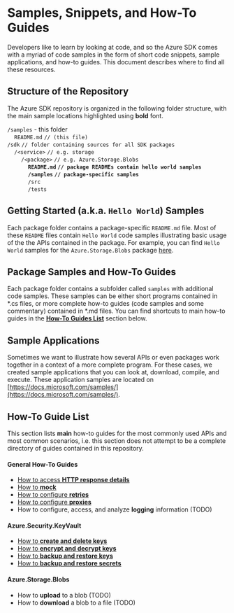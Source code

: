# Samples, Snippets, and How-To Guides

Developers like to learn by looking at code, and so the Azure SDK comes with a myriad of code samples in the form of short code snippets, sample applications, and how-to guides. This document describes where to find all these resources.

## Structure of the Repository
The Azure SDK repository is organized in the following folder structure, with the main sample locations highlighted using **bold** font.

`/samples` - this folder<br>
&nbsp;&nbsp;&nbsp;&nbsp;`README.md` ```// (this file)```<br>
`/sdk` ```// folder containing sources for all SDK packages```<br>
&nbsp;&nbsp;&nbsp;&nbsp;`/<service>` ```// e.g. storage```<br>
&nbsp;&nbsp;&nbsp;&nbsp;&nbsp;&nbsp;&nbsp;&nbsp;`/<package>` ```// e.g. Azure.Storage.Blobs```<br>
&nbsp;&nbsp;&nbsp;&nbsp;&nbsp;&nbsp;&nbsp;&nbsp;&nbsp;&nbsp;&nbsp;&nbsp;**`README.md` ```// package READMEs contain hello world samples```**<br>
&nbsp;&nbsp;&nbsp;&nbsp;&nbsp;&nbsp;&nbsp;&nbsp;&nbsp;&nbsp;&nbsp;&nbsp;**`/samples` ```// package-specific samples```**<br>
&nbsp;&nbsp;&nbsp;&nbsp;&nbsp;&nbsp;&nbsp;&nbsp;&nbsp;&nbsp;&nbsp;&nbsp;`/src`<br>
&nbsp;&nbsp;&nbsp;&nbsp;&nbsp;&nbsp;&nbsp;&nbsp;&nbsp;&nbsp;&nbsp;&nbsp;`/tests`<br>

##  Getting Started (a.k.a. `Hello World`) Samples
Each package folder contains a package-specific `README.md` file. Most of these `README` files contain `Hello World` code samples illustrating basic usage of the the APIs contained in the package. For example, you can find `Hello World` samples for the `Azure.Storage.Blobs` package [here](https://github.com/Azure/azure-sdk-for-net/blob/master/sdk/storage/Azure.Storage.Blobs/README.md#examples).

## Package Samples and How-To Guides
Each package folder contains a subfolder called `samples` with additional code samples. These samples can be either short programs contained in *.cs files, or more complete how-to guides (code samples and some commentary) contained in *.md files. You can find shortcuts to main how-to guides in the [**How-To Guides List**](#how-to-guide-list) section below.

## Sample Applications
Sometimes we want to illustrate how several APIs or even packages work together in a context of a more complete program. For these cases, we created sample applications that you can look at, download, compile, and execute. These application samples are located on 
[https://docs.microsoft.com/samples/](https://docs.microsoft.com/samples/).

## How-To Guide List
This section lists **main** how-to guides for the most commonly used APIs and most common scenarios, i.e. this section does not attempt to be a complete directory of guides contained in this repository. 

#### General How-To Guides
- [How to access **HTTP response details**](https://github.com/Azure/azure-sdk-for-net/blob/master/sdk/core/Azure.Core/samples/Response.md)
- [How to **mock**](https://github.com/Azure/azure-sdk-for-net/blob/master/sdk/core/Azure.Core/samples/Mocking.md)
- [How to configure **retries**](https://github.com/Azure/azure-sdk-for-net/blob/master/sdk/core/Azure.Core/samples/Configuration.md)
- [How to configure **proxies**](https://github.com/Azure/azure-sdk-for-net/blob/master/sdk/core/Azure.Core/samples/Configuration.md)
- How to configure, access, and analyze **logging** information (TODO)

#### Azure.Security.KeyVault
- [How to **create and delete keys**](https://github.com/Azure/azure-sdk-for-net/blob/master/sdk/keyvault/Azure.Security.KeyVault.Keys/samples/Sample1_HelloWorld.cs)
- [How to **encrypt and decrypt keys**](https://github.com/Azure/azure-sdk-for-net/blob/master/sdk/keyvault/Azure.Security.KeyVault.Keys/samples/Sample4_EncryptDecrypt.cs) 
- [How to **backup and restore keys**](https://github.com/Azure/azure-sdk-for-net/blob/master/sdk/keyvault/Azure.Security.KeyVault.Keys/samples/Sample2_BackupAndRestore.cs)
- [How to **backup and restore secrets**](https://github.com/Azure/azure-sdk-for-net/blob/master/sdk/keyvault/Azure.Security.KeyVault.Secrets/samples/Sample2_BackupAndRestore.cs) 

#### Azure.Storage.Blobs
- How to **upload** to a blob (TODO)
- How to **download** a blob to a file (TODO)
